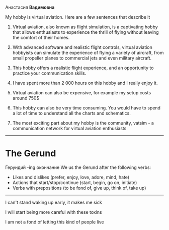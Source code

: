 Анастасия **Вадимовна**

My hobby is virtual aviation. Here are a few sentences that describe it

1. Virtual aviation, also known as flight simulation, is a captivating hobby that allows enthusiasts to experience the thrill of flying without leaving the comfort of their homes.

2. With advanced software and realistic flight controls, virtual aviation hobbyists can simulate the experience of flying a variety of aircraft, from small propeller planes to commercial jets and even military aircraft.

4. This hobby offers a realistic flight experience, and an opportunity to practice your communication skills.

5. I have spent more than 2 000 hours on this hobby and I really enjoy it.

6. Virtual aviation can also be expensive, for example my setup costs around 750$

7. This hobby can also be very time consuming. You would have to spend a lot of time to understand all the charts and schematics. 

9. The most exciting part about my hobby is the community, vatsim - a communication network for virtual aviation enthusiasts

------
# The Gerund

Герундий
-ing окончание
We us the Gerund after the following verbs: 
- Likes and dislikes (prefer, enjoy, love, adore, mind, hate)
- Actions that start/stop/continue (start, begin, go on, initiate)
- Verbs with prepositions (to be fond of, give up, think of, take up)

-----
I can't stand waking up early, it makes me sick

I will start being more careful with these toxins

I am not a fond of letting this kind of people live